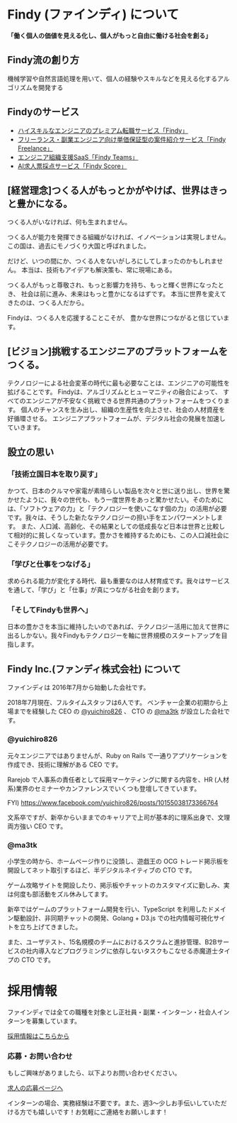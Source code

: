 # Findy (ファインディ) について
**「働く個人の価値を見える化し、個人がもっと自由に働ける社会を創る」**

## Findy流の創り方

機械学習や自然言語処理を用いて、個人の経験やスキルなどを見える化するアルゴリズムを開発する

## Findyのサービス
- [ハイスキルなエンジニアのプレミアム転職サービス「Findy」](https://findy-code.io/)
- [フリーランス・副業エンジニア向け単価保証型の案件紹介サービス「Findy Freelance」](https://freelance.findy-code.io/)
- [エンジニア組織支援SaaS「Findy Teams」](https://findy-teams.com/)
- [AI求人票採点サービス「Findy Score」](https://findy.us/)

## [経営理念]つくる人がもっとかがやけば、世界はきっと豊かになる。
つくる人がいなければ、何も生まれません。

つくる人が能力を発揮できる組織がなければ、イノベーションは実現しません。
この国は、過去にモノづくり大国と呼ばれました。

だけど、いつの間にか、つくる人をないがしろにしてしまったのかもしれません。
本当は、技術もアイデアも解決策も、常に現場にある。

つくる人がもっと尊敬され、もっと影響力を持ち、もっと輝く世界になったとき、
社会は前に進み、未来はもっと豊かになるはずです。
本当に世界を変えてきたのは、つくる人だから。

Findyは、つくる人を応援することこそが、 豊かな世界につながると信じています。

## [ビジョン]挑戦するエンジニアのプラットフォームをつくる。
テクノロジーによる社会変革の時代に最も必要なことは、エンジニアの可能性を拡げることです。
Findyは、アルゴリズムとヒューマニティの融合によって、
すべてのエンジニアが不安なく挑戦できる世界共通のプラットフォームをつくります。
個人のチャンスを生み出し、組織の生産性を向上させ、社会の人材資産を好循環させる。
エンジニアプラットフォームが、デジタル社会の発展を加速していきます。

## 設立の思い

### 「技術立国日本を取り戻す」
かつて、日本のクルマや家電が素晴らしい製品を次々と世に送り出し、世界を驚かせたように、我々の世代も、もう一度世界をあっと驚かせたい。そのためには、「ソフトウェアの力」と「テクノロジーを使いこなす個の力」の活用が必要です。我々は、そうした新たなテクノロジーの担い手をエンパワーメントします。
また、人口減、高齢化、その結果としての低成長など日本は世界と比較して相対的に貧しくなっています。豊かさを維持するためにも、この人口減社会にこそテクノロジーの活用が必要です。

### 「学びと仕事をつなげる」
求められる能力が変化する時代、最も重要なのは人材育成です。我々はサービスを通して、「学び」と「仕事」が真につながる社会を創ります。

### 「そしてFindyも世界へ」
日本の豊かさを本当に維持したいのであれば、テクノロジー活用に加えて世界に出るしかない。我々Findyもテクノロジーを軸に世界規模のスタートアップを目指します。

## Findy Inc.(ファンディ株式会社) について
ファインディは 2016年7月から始動した会社です。

2018年7月現在、フルタイムスタッフは6人です。
ベンチャー企業の初期から上場までを経験した CEO の [@yuichiro826](https://github.com/yuichiro826) 、 CTO の [@ma3tk](https://github.com/ma3tk) が設立した会社です。

### @yuichiro826
元々エンジニアではありませんが、Ruby on Rails で一通りアプリケーションを作成でき、技術に理解がある CEO です。

Rarejob で人事系の責任者として採用マーケティングに関する内容を、HR (人材系)業界のセミナーやカンファレンスでいくつも登壇してきています。

FYI) https://www.facebook.com/yuichiro826/posts/10155038173366764

文系卒ですが、新卒からいままでのキャリアで上司が基本的に理系出身で、文理両方強い CEO です。

### @ma3tk
小学生の時から、ホームページ作りに没頭し、遊戯王の OCG トレード掲示板を開設してネット取引するほど、半デジタルネイティブの CTO です。

ゲーム攻略サイトを開設したり、掲示板やチャットのカスタマイズに勤しみ、実は何度も部活動をズル休みしてます。

新卒ではゲームのプラットフォーム開発を行い、TypeScript を利用したドメイン駆動設計、非同期チャットの開発、Golang + D3.js での社内情報可視化サイトを立ち上げてきました。

また、ユーザテスト、15名規模のチームにおけるスクラムと進捗管理、B2Bサービスの社内導入などプログラミングに依存しないタスクもこなせる赤魔道士タイプの CTO です。

# 採用情報
ファインディでは全ての職種を対象とし正社員・副業・インターン・社会人インターンを募集しています。

[採用情報はこちらから](採用情報)

### 応募・お問い合わせ
もしご興味がありましたら、以下よりお問い合わせください。

[求人の応募ページへ](https://form.run/@findy-recruit)

インターンの場合、実務経験は不要です。また、週3〜少しお手伝いしていただける方でも嬉しいです！お気軽にご連絡をお願いします！
